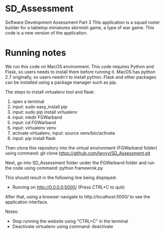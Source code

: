 # SD_Assessment
Software Development Assessment Part 3
This application is a squad roster builder for a tabletop miniatures skirmish game, a type of war game.
This code is a new version of the application.

# Running notes
We run this code on MacOS environment.
This code requires Python and Flask, so users needs to install them before running it.
MacOS has python 2.7 originally, so users needn't to install python.
Flask and other packages can be installed using a package manager such as pip.

The steps to install virtualenv tool and flask:
1. open a terminal
2. input: sudo easy_install pip
3. input: sudo pip install virtualenv
4. input: mkdir FGWarband
5. input: cd FGWarband
6. input: virtualenv venv
7. activate virtualenv, input: source venv/bin/activate 
8. input: pip install flask

Then clone this repository into the virtual environment (FGWarband folder) using command: 
git clone https://github.com/lwyyy/SD_Assessment.git

Next, go into SD_Assessment folder under the FGWarband folder and run the code using command: 
python framewrok.py

This should result in the following line being displayed:
 * Running on http://0.0.0.0:5000/ (Press CTRL+C to quit)

After that, using a browser navigate to http://localhost:5000/ to see the application interface.

Notes: 
 * Stop running the website using "CTRL+C" in the terminal
 * Deactivate virtualenv using command: deactivate
